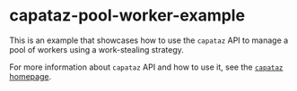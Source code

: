 # capataz-pool-worker-example

This is an example that showcases how to use the `capataz` API to manage a pool
of workers using a work-stealing strategy.

For more information about `capataz` API and how to use it, see the [`capataz`
homepage](https://github.com/roman/Haskell-capataz).

